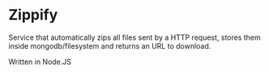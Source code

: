 # Zippify


Service that automatically zips all files sent by a HTTP request, stores them inside mongodb/filesystem and returns an URL to download.

Written in Node.JS
